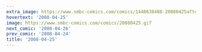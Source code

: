 ```yaml
---
extra_image: https://www.smbc-comics.com/comics/1448638488-20080425after.png
hovertext: '2008-04-25'
image: https://www.smbc-comics.com/comics/20080425.gif
next_comic: '2008-04-26'
prev_comic: '2008-04-24'
title: '2008-04-25'
---
```


